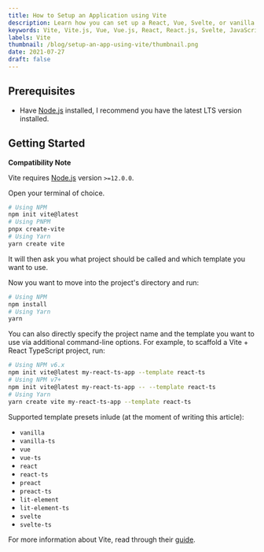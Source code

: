 ```yaml
---
title: How to Setup an Application using Vite
description: Learn how you can set up a React, Vue, Svelte, or vanilla JavaScript app using Vite.
keywords: Vite, Vite.js, Vue, Vue.js, React, React.js, Svelte, JavaScript, JS, TypeScript, TS, Node, Node.js
labels: Vite
thumbnail: /blog/setup-an-app-using-vite/thumbnail.png
date: 2021-07-27
draft: false
---
```


## Prerequisites

- Have [Node.js](https://nodejs.org/en/) installed, I recommend you have the latest LTS version installed.

## Getting Started

<alert>

**Compatibility Note**

Vite requires [Node.js](https://nodejs.org/en/) version `>=12.0.0`.

</alert>

Open your terminal of choice.

```bash [terminal]
# Using NPM
npm init vite@latest
# Using PNPM
pnpx create-vite
# Using Yarn
yarn create vite
```

It will then ask you what project should be called and which template you want to use.

Now you want to move into the project's directory and run:

```bash [terminal]
# Using NPM
npm install
# Using Yarn
yarn
```

You can also directly specify the project name and the template you want to use via additional command-line options. For example, to scaffold a Vite + React TypeScript project, run:

```bash [terminal]
# Using NPM v6.x
npm init vite@latest my-react-ts-app --template react-ts
# Using NPM v7+
npm init vite@latest my-react-ts-app -- --template react-ts
# Using Yarn
yarn create vite my-react-ts-app --template react-ts
```

Supported template presets inlude (at the moment of writing this article):

- `vanilla`
- `vanilla-ts`
- `vue`
- `vue-ts`
- `react`
- `react-ts`
- `preact`
- `preact-ts`
- `lit-element`
- `lit-element-ts`
- `svelte`
- `svelte-ts`

For more information about Vite, read through their [guide](https://vitejs.dev/guide).